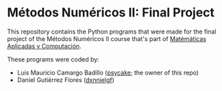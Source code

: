 # Métodos Numéricos II: Final Project

This repository contains the Python programs that were made for the final project of the Métodos Numéricos II course that's part of [Matémáticas Aplicadas y Computación](https://www.acatlan.unam.mx/index.php?id=31).

These programs were coded by:

- Luis Mauricio Camargo Badillo ([psycake](https://github.com/psycake); the owner of this repo)
- Daniel Gutiérrez Flores ([dxnnielgf](https://github.com/dxnnielgf))
